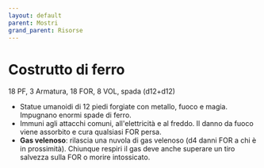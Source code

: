 ```yaml
---
layout: default
parent: Mostri
grand_parent: Risorse
---
```


# Costrutto di ferro

18 PF, 3 Armatura, 18 FOR, 8 VOL, spada (d12+d12)

- Statue umanoidi di 12 piedi forgiate con metallo, fuoco e magia. Impugnano enormi spade di ferro.
- Immuni agli attacchi comuni, all'elettricità e al freddo. Il danno da fuoco viene assorbito e cura qualsiasi FOR persa.
- **Gas velenoso**: rilascia una nuvola di gas velenoso (d4 danni FOR a chi è in prossimità). Chiunque respiri il gas deve anche superare un tiro salvezza sulla FOR o morire intossicato.